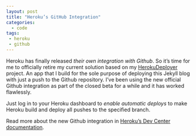 ```yaml
---
layout: post
title: "Heroku’s GitHub Integration"
categories:
  - code
tags:
 - heroku
 - github
---
```


Heroku has finally released *their own integration with Github*. So it’s time for me to officially retire my current solution based on my [HerokuDeployer](https://github.com/himynameisjonas/heroku-deployer) project. An app that I build for the sole purpose of deploying this Jekyll blog with just a push to the Github repository. I’ve been using the new official Github integration as part of the closed beta for a while and it has worked flawlessly.

Just log in to your Heroku dashboard to *enable automatic deploys* to make Heroku build and deploy all pushes to the specified branch.

Read more about the new Github integration in [Heroku’s Dev Center documentation](https://devcenter.heroku.com/articles/github-integration).

